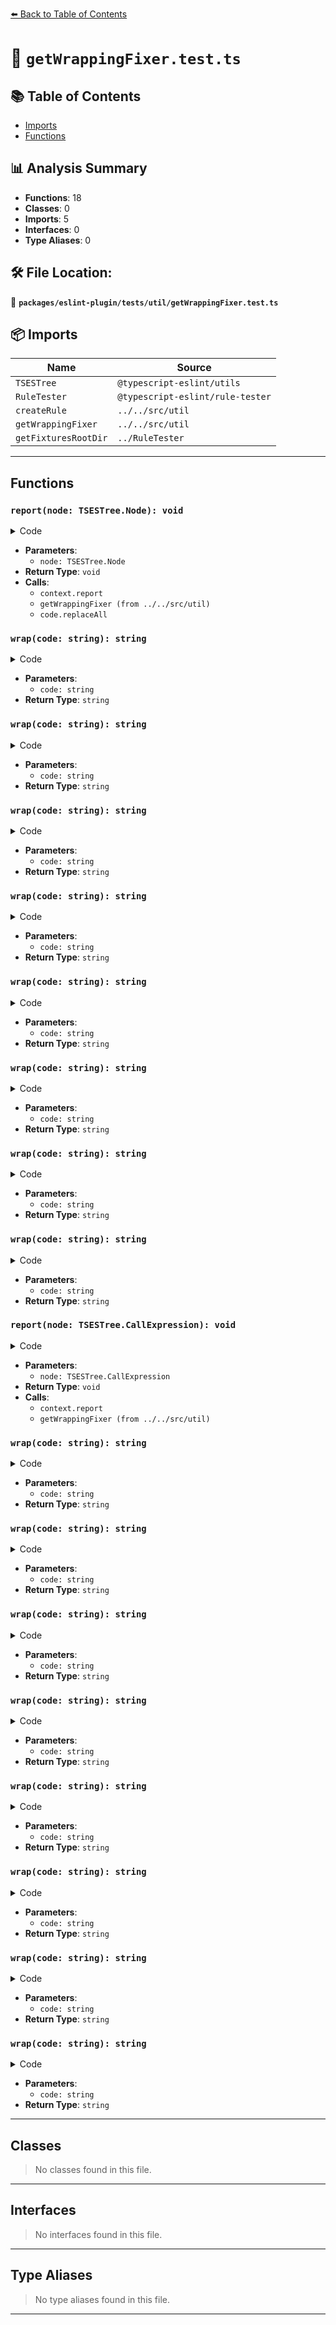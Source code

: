 [⬅️ Back to Table of Contents](../../../../index.md)

# 📄 `getWrappingFixer.test.ts`

## 📚 Table of Contents

- [Imports](#imports)
- [Functions](#functions)

## 📊 Analysis Summary

- **Functions**: 18
- **Classes**: 0
- **Imports**: 5
- **Interfaces**: 0
- **Type Aliases**: 0

## 🛠️ File Location:
📂 **`packages/eslint-plugin/tests/util/getWrappingFixer.test.ts`**

## 📦 Imports

| Name | Source |
|------|--------|
| `TSESTree` | `@typescript-eslint/utils` |
| `RuleTester` | `@typescript-eslint/rule-tester` |
| `createRule` | `../../src/util` |
| `getWrappingFixer` | `../../src/util` |
| `getFixturesRootDir` | `../RuleTester` |


---

## Functions

### `report(node: TSESTree.Node): void`

<details><summary>Code</summary>

```ts
(node: TSESTree.Node): void => {
      context.report({
        fix: getWrappingFixer({
          node,
          sourceCode: context.sourceCode,
          wrap: code => `void ${code.replaceAll('wrap', 'wrapped')}`,
        }),
        messageId: 'addVoid',
        node,
      });
    }
```
</details>

- **Parameters**:
  - `node: TSESTree.Node`
- **Return Type**: `void`
- **Calls**:
  - `context.report`
  - `getWrappingFixer (from ../../src/util)`
  - `code.replaceAll`
### `wrap(code: string): string`

<details><summary>Code</summary>

```ts
code => `void ${code.replaceAll('wrap', 'wrapped')}`
```
</details>

- **Parameters**:
  - `code: string`
- **Return Type**: `string`
### `wrap(code: string): string`

<details><summary>Code</summary>

```ts
code => `void ${code.replaceAll('wrap', 'wrapped')}`
```
</details>

- **Parameters**:
  - `code: string`
- **Return Type**: `string`
### `wrap(code: string): string`

<details><summary>Code</summary>

```ts
code => `void ${code.replaceAll('wrap', 'wrapped')}`
```
</details>

- **Parameters**:
  - `code: string`
- **Return Type**: `string`
### `wrap(code: string): string`

<details><summary>Code</summary>

```ts
code => `void ${code.replaceAll('wrap', 'wrapped')}`
```
</details>

- **Parameters**:
  - `code: string`
- **Return Type**: `string`
### `wrap(code: string): string`

<details><summary>Code</summary>

```ts
code => `void ${code.replaceAll('wrap', 'wrapped')}`
```
</details>

- **Parameters**:
  - `code: string`
- **Return Type**: `string`
### `wrap(code: string): string`

<details><summary>Code</summary>

```ts
code => `void ${code.replaceAll('wrap', 'wrapped')}`
```
</details>

- **Parameters**:
  - `code: string`
- **Return Type**: `string`
### `wrap(code: string): string`

<details><summary>Code</summary>

```ts
code => `void ${code.replaceAll('wrap', 'wrapped')}`
```
</details>

- **Parameters**:
  - `code: string`
- **Return Type**: `string`
### `wrap(code: string): string`

<details><summary>Code</summary>

```ts
code => `void ${code.replaceAll('wrap', 'wrapped')}`
```
</details>

- **Parameters**:
  - `code: string`
- **Return Type**: `string`
### `report(node: TSESTree.CallExpression): void`

<details><summary>Code</summary>

```ts
(node: TSESTree.CallExpression): void => {
      context.report({
        fix: getWrappingFixer({
          innerNode: [node.arguments[0]],
          node,
          sourceCode: context.sourceCode,
          wrap: code => code,
        }),
        messageId: 'removeFunction',
        node,
      });
    }
```
</details>

- **Parameters**:
  - `node: TSESTree.CallExpression`
- **Return Type**: `void`
- **Calls**:
  - `context.report`
  - `getWrappingFixer (from ../../src/util)`
### `wrap(code: string): string`

<details><summary>Code</summary>

```ts
code => code
```
</details>

- **Parameters**:
  - `code: string`
- **Return Type**: `string`
### `wrap(code: string): string`

<details><summary>Code</summary>

```ts
code => code
```
</details>

- **Parameters**:
  - `code: string`
- **Return Type**: `string`
### `wrap(code: string): string`

<details><summary>Code</summary>

```ts
code => code
```
</details>

- **Parameters**:
  - `code: string`
- **Return Type**: `string`
### `wrap(code: string): string`

<details><summary>Code</summary>

```ts
code => code
```
</details>

- **Parameters**:
  - `code: string`
- **Return Type**: `string`
### `wrap(code: string): string`

<details><summary>Code</summary>

```ts
code => code
```
</details>

- **Parameters**:
  - `code: string`
- **Return Type**: `string`
### `wrap(code: string): string`

<details><summary>Code</summary>

```ts
code => code
```
</details>

- **Parameters**:
  - `code: string`
- **Return Type**: `string`
### `wrap(code: string): string`

<details><summary>Code</summary>

```ts
code => code
```
</details>

- **Parameters**:
  - `code: string`
- **Return Type**: `string`
### `wrap(code: string): string`

<details><summary>Code</summary>

```ts
code => code
```
</details>

- **Parameters**:
  - `code: string`
- **Return Type**: `string`

---

## Classes

> No classes found in this file.


---

## Interfaces

> No interfaces found in this file.


---

## Type Aliases

> No type aliases found in this file.


---